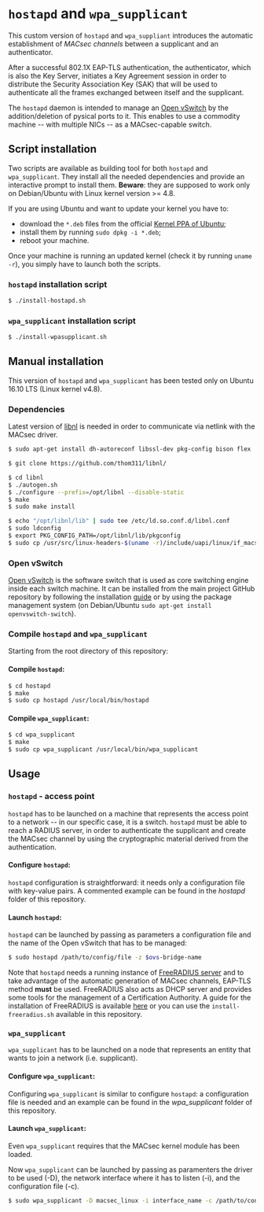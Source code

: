 # `hostapd` and `wpa_supplicant`
This custom version of `hostapd` and `wpa_suppliant` introduces the automatic establishment of *MACsec channels* between a supplicant and an authenticator.

After a successful 802.1X EAP-TLS authentication, the authenticator, which is also the Key Server, initiates a Key Agreement session in order to distribute the Security Association Key (SAK) that will be used to authenticate all the frames exchanged between itself and the supplicant.

The `hostapd` daemon is intended to manage an [Open vSwitch](http://openvswitch.org/) by the addition/deletion of pysical ports to it. This enables to use a commodity machine -- with multiple NICs -- as a MACsec-capable switch.

## Script installation
Two scripts are available as building tool for both `hostapd` and `wpa_supplicant`. They install all the needed dependencies and provide an interactive prompt to install them. **Beware**: they are supposed to work only on Debian/Ubuntu with Linux kernel version >= 4.8. 

If you are using Ubuntu and want to update your kernel you have to:
* download the `*.deb` files from the official [Kernel PPA of Ubuntu](http://kernel.ubuntu.com/~kernel-ppa/mainline/);
* install them by running `sudo dpkg -i *.deb`;
* reboot your machine.

Once your machine is running an updated kernel (check it by running `uname -r`), you simply have to launch both the scripts.
### `hostapd` installation script
```bash
$ ./install-hostapd.sh
```
### `wpa_supplicant` installation script
```bash
$ ./install-wpasupplicant.sh
```

## Manual installation
This version of `hostapd` and `wpa_supplicant` has been tested only on Ubuntu 16.10 LTS (Linux kernel v4.8).
### Dependencies
Latest version of [libnl](https://github.com/thom311/libnl/) is needed in order to communicate via netlink with the MACsec driver.

```bash
$ sudo apt-get install dh-autoreconf libssl-dev pkg-config bison flex

$ git clone https://github.com/thom311/libnl/

$ cd libnl
$ ./autogen.sh
$ ./configure --prefix=/opt/libnl --disable-static
$ make
$ sudo make install

$ echo "/opt/libnl/lib" | sudo tee /etc/ld.so.conf.d/libnl.conf
$ sudo ldconfig
$ export PKG_CONFIG_PATH=/opt/libnl/lib/pkgconfig
$ sudo cp /usr/src/linux-headers-$(uname -r)/include/uapi/linux/if_macsec.h /usr/include/linux/if_macsec.h
```
### Open vSwitch
[Open vSwitch](http://openvswitch.org/) is the software switch that is used as core switching engine inside each switch machine. 
It can be installed from the main project GitHub repository by following the installation [guide](https://github.com/openvswitch/ovs/blob/master/Documentation/intro/install/general.rst) or by using the package management system (on Debian/Ubuntu `sudo apt-get install openvswitch-switch`).

### Compile `hostapd` and `wpa_supplicant`
Starting from the root directory of this repository:

#### Compile `hostapd`:
```bash
$ cd hostapd
$ make
$ sudo cp hostapd /usr/local/bin/hostapd
```

#### Compile `wpa_supplicant`:
```bash
$ cd wpa_supplicant
$ make
$ sudo cp wpa_supplicant /usr/local/bin/wpa_supplicant
```

## Usage
### `hostapd` - access point
`hostapd` has to be launched on a machine that represents the access point to a network -- in our specific case, it is a switch. `hostapd` must be able to reach a RADIUS server, in order to authenticate the supplicant and create the MACsec channel by using the cryptographic material derived from the authentication. 

#### Configure `hostapd`:
`hostapd` configuration is straightforward: it needs only a configuration file with key-value pairs. A commented example can be found in the *hostapd* folder of this repository.

#### Launch `hostapd`:
`hostapd` can be launched by passing as parameters a configuration file and the name of the Open vSwitch that has to be managed: 
```bash
$ sudo hostapd /path/to/config/file -z $ovs-bridge-name
```

Note that `hostapd` needs a running instance of [FreeRADIUS server](https://github.com/FreeRADIUS/freeradius-server) and to take advantage of the automatic generation of MACsec channels, EAP-TLS method **must** be used. FreeRADIUS also acts as DHCP server and provides some tools for the management of a Certification Authority. A guide for the installation of FreeRADIUS is available [here](https://github.com/FreeRADIUS/freeradius-server/blob/v4.0.x/INSTALL.md) or you can use the `install-freeradius.sh` available in this repository.

### `wpa_supplicant`
`wpa_supplicant` has to be launched on a node that represents an entity that wants to join a network (i.e. supplicant). 

#### Configure `wpa_supplicant`:
Configuring `wpa_supplicant` is similar to configure `hostapd`: a configuration file is needed and an example can be found in the *wpa_supplicant* folder of this repository.

#### Launch `wpa_supplicant`:
Even `wpa_supplicant` requires that the MACsec kernel module has been loaded.

Now `wpa_supplicant` can be launched by passing as paramenters the driver to be used (-D), the network interface where it has to listen (-i), and the configuration file (-c).
```bash
$ sudo wpa_supplicant -D macsec_linux -i interface_name -c /path/to/config/file
```
